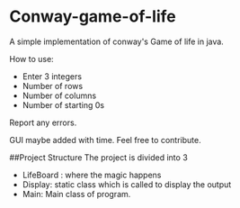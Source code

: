 # Conway-game-of-life

A simple implementation of conway's Game of life in java.

How to use:

  * Enter 3 integers
  * Number of rows
  * Number of columns
  * Number of starting 0s

Report any errors.

GUI maybe added with time. Feel free to contribute.

##Project Structure
The project is divided into 3

 * LifeBoard : where the magic happens
 * Display: static class which is called to display the output
 * Main: Main class of program.

